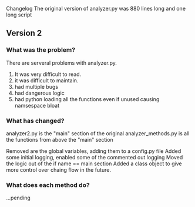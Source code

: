 Changelog
The original version of analyzer.py was 880 lines long and one long script

## Version 2 
### What was the problem?

There are serveral problems with analyzer.py. 
1. It was very difficult to read. 
2. it was difficult to maintain.
3. had multiple bugs
4. had dangerous logic
5. had python loading all the functions even if unused causing namsespace bloat

### What has changed?
analyzer2.py is the "main" section of the original
analyzer_methods.py is all the functions from above the "main" section

Removed are the global variables, adding them to a config.py file
Added some initial logging, enabled some of the commented out logging 
Moved the logic out of the if name == main section
Added a class object to give more control over chaing flow in the future.

### What does each method do?
...pending
